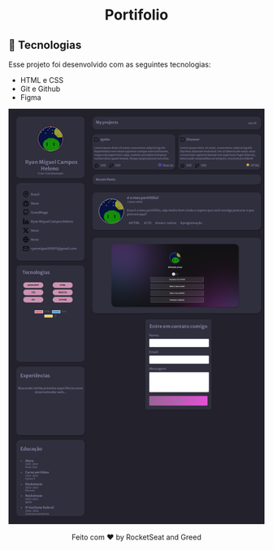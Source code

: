 
 <h1 align="center"> Portifolio </h1>

## 🚀 Tecnologias

Esse projeto foi desenvolvido com as seguintes tecnologias:

- HTML e CSS
- Git e Github
- Figma

![Greedfólio](preview.png)

<p align="center">Feito com ♥ by RocketSeat and Greed </p>
